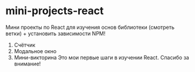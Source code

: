 # mini-projects-react
Мини проекты по React для изучения основ библиотеки (смотреть ветки) + установить зависимости NPM!
1. Счётчик
2. Модальное окно
3. Мини-викторина
Это мои первые шаги в изучении React. Спасибо за внимание!
